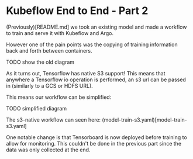# Kubeflow End to End - Part 2

(Previously)[README.md] we took an existing model and made a workflow to train and serve it with Kubeflow and Argo.

However one of the pain points was the copying of training information back and forth between containers.

TODO show the old diagram

As it turns out, Tensorflow has native S3 support! This means that anywhere a Tensorflow io operation is performed, an s3 url can be passed in (similarly to a GCS or HDFS URL).

This means our workflow can be simplified:

TODO simplified diagram

The s3-native workflow can seen here: (model-train-s3.yaml)[model-train-s3.yaml]

One notable change is that Tensorboard is now deployed before training to allow for monitoring. This couldn't be done in the previous part since the data was only collected at the end.

